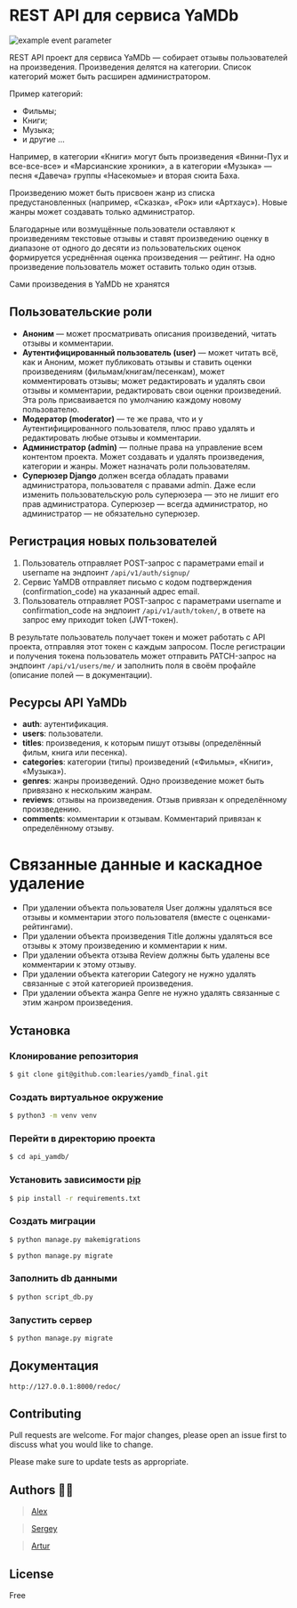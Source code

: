 # REST API для сервиса YaMDb

![example event parameter](https://github.com/learies/yamdb_final/actions/workflows/yamdb_workflow.yml/badge.svg?event=push)

REST API проект для сервиса YaMDb — собирает отзывы пользователей на произведения.
Произведения делятся на категории. Список категорий может быть расширен администратором.

Пример категорий:
- Фильмы;
- Книги;
- Музыка;
- и другие ...

Например, в категории «Книги» могут быть произведения «Винни-Пух и все-все-все» и «Марсианские хроники», а в категории «Музыка» — песня «Давеча» группы «Насекомые» и вторая сюита Баха.

Произведению может быть присвоен жанр из списка предустановленных (например, «Сказка», «Рок» или «Артхаус»). Новые жанры может создавать только администратор.

Благодарные или возмущённые пользователи оставляют к произведениям текстовые отзывы и ставят произведению оценку в диапазоне от одного до десяти из пользовательских оценок формируется усреднённая оценка произведения — рейтинг. На одно произведение пользователь может оставить только один отзыв.

Сами произведения в YaMDb не хранятся

## Пользовательские роли
- **Аноним** — может просматривать описания произведений, читать отзывы и комментарии.
- **Аутентифицированный пользователь (user)** — может читать всё, как и Аноним, может публиковать отзывы и ставить оценки произведениям (фильмам/книгам/песенкам), может комментировать отзывы; может редактировать и удалять свои отзывы и комментарии, редактировать свои оценки произведений. Эта роль присваивается по умолчанию каждому новому пользователю.
- **Модератор (moderator)** — те же права, что и у Аутентифицированного пользователя, плюс право удалять и редактировать любые отзывы и комментарии.
- **Администратор (admin)** — полные права на управление всем контентом проекта. Может создавать и удалять произведения, категории и жанры. Может назначать роли пользователям.
- **Суперюзер Django** должен всегда обладать правами администратора, пользователя с правами admin. Даже если изменить пользовательскую роль суперюзера — это не лишит его прав администратора. Суперюзер — всегда администратор, но администратор — не обязательно суперюзер.

## Регистрация новых пользователей
1. Пользователь отправляет POST-запрос с параметрами email и username на эндпоинт `/api/v1/auth/signup/`
2. Сервис YaMDB отправляет письмо с кодом подтверждения (confirmation_code) на указанный адрес email.
3. Пользователь отправляет POST-запрос с параметрами username и confirmation_code на эндпоинт `/api/v1/auth/token/`, в ответе на запрос ему приходит token (JWT-токен).

В результате пользователь получает токен и может работать с API проекта, отправляя этот токен с каждым запросом.
После регистрации и получения токена пользователь может отправить PATCH-запрос на эндпоинт `/api/v1/users/me/` и заполнить поля в своём профайле (описание полей — в документации).

## Ресурсы API YaMDb
- **auth**: аутентификация.
- **users**: пользователи.
- **titles**: произведения, к которым пишут отзывы (определённый фильм, книга или песенка).
- **categories**: категории (типы) произведений («Фильмы», «Книги», «Музыка»).
- **genres**: жанры произведений. Одно произведение может быть привязано к нескольким жанрам.
- **reviews**: отзывы на произведения. Отзыв привязан к определённому произведению.
- **comments**: комментарии к отзывам. Комментарий привязан к определённому отзыву.

# Связанные данные и каскадное удаление
- При удалении объекта пользователя User должны удаляться все отзывы и комментарии этого пользователя (вместе с оценками-рейтингами).
- При удалении объекта произведения Title должны удаляться все отзывы к этому произведению и комментарии к ним.
- При удалении объекта отзыва Review должны быть удалены все комментарии к этому отзыву.
- При удалении объекта категории Category не нужно удалять связанные с этой категорией произведения.
- При удалении объекта жанра Genre не нужно удалять связанные с этим жанром произведения.

## Установка

### Клонирование репозитория
```bash
$ git clone git@github.com:learies/yamdb_final.git
```
### Создать виртуальное окружение
```bash
$ python3 -m venv venv
```
### Перейти в директорию проекта
```bash
$ cd api_yamdb/
```
### Установить зависимости [pip](https://pip.pypa.io/en/stable/)
```bash
$ pip install -r requirements.txt
```
### Создать миграции
```bash
$ python manage.py makemigrations
```
```bash
$ python manage.py migrate
```
### Заполнить db данными
```bash
$ python script_db.py
```
### Запустить сервер
```bash
$ python manage.py migrate
```

## Документация
```
http://127.0.0.1:8000/redoc/
```

## Contributing
Pull requests are welcome. For major changes, please open an issue first to discuss what you would like to change.

Please make sure to update tests as appropriate.

## Authors :man_technologist:

> [Alex](https://github.com/learies)

>[Sergey](https://github.com/SergoSolo)

> [Artur](https://github.com/Archy-A)

## License
Free
